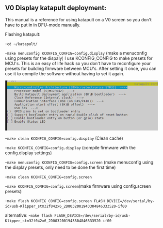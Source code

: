 ##  V0 Display katapult deployment:

This manual is a reference for using katapult on a V0 screen so you don't have to put in in DFU-mode manually.

Flashing katapult:

-`cd ~/katapult/`

-`make menuconfig KCONFIG_CONFIG=config.display` (make a menuconfig using presets for the dispaly)
I use KCONFIG_CONFIG to make presets for MCU's. This is an easy of life hack so you don't have to reconfigure your presets for building firmware between MCU's.
After setting it once, you can use it to compile the software without having to set it again.

![alt text](https://github.com/GreenPlasticWaterCan/Voron_V0.2/blob/main/images/settings_V0_display.png)

-`make clean KCONFIG_CONFIG=config.display` (Clean cache)

-`make KCONFIG_CONFIG=config.display` (compile firmware with the config.display settings)


-`make menuconfig KCONFIG_CONFIG=config.screen` (make menuconfig using the display presets, only need to be done the first time)

-`make clean KCONFIG_CONFIG=config.screen`

-`make KCONFIG_CONFIG=config.screem`(make firmware using config.screen presets)

-`make flash KCONFIG_CONFIG=config.screen FLASH_DEVICE=/dev/serial/by-id/usb-Klipper_stm32f042x6_2D0032001943304846333520-if00`

alternative:
-`make flash FLASH_DEVICE=/dev/serial/by-id/usb-Klipper_stm32f042x6_2D0032001943304846333520-if00`
